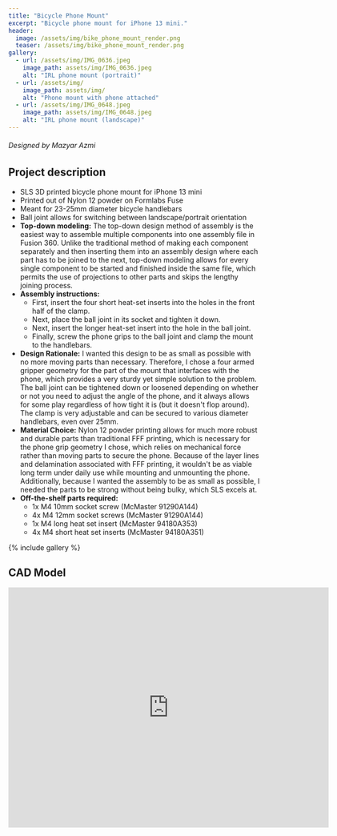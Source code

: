 ```yaml
---
title: "Bicycle Phone Mount"
excerpt: "Bicycle phone mount for iPhone 13 mini."
header:
  image: /assets/img/bike_phone_mount_render.png
  teaser: /assets/img/bike_phone_mount_render.png
gallery:
  - url: /assets/img/IMG_0636.jpeg
    image_path: assets/img/IMG_0636.jpeg
    alt: "IRL phone mount (portrait)"
  - url: /assets/img/
    image_path: assets/img/
    alt: "Phone mount with phone attached"
  - url: /assets/img/IMG_0648.jpeg
    image_path: assets/img/IMG_0648.jpeg
    alt: "IRL phone mount (landscape)"
---
```

###### Designed by Mazyar Azmi

## Project description

* SLS 3D printed bicycle phone mount for iPhone 13 mini
* Printed out of Nylon 12 powder on Formlabs Fuse
* Meant for 23-25mm diameter bicycle handlebars
* Ball joint allows for switching between landscape/portrait orientation
* **Top-down modeling:** The top-down design method of assembly is the easiest way to assemble multiple components into one assembly file in Fusion 360. Unlike the traditional method of making each component separately and then inserting them into an assembly design where each part has to be joined to the next, top-down modeling allows for every single component to be started and finished inside the same file, which permits the use of projections to other parts and skips the lengthy joining process. 
* **Assembly instructions:**
  * First, insert the four short heat-set inserts into the holes in the front half of the clamp.
  * Next, place the ball joint in its socket and tighten it down.
  * Next, insert the longer heat-set insert into the hole in the ball joint.
  * Finally, screw the phone grips to the ball joint and clamp the mount to the handlebars.
* **Design Rationale:** I wanted this design to be as small as possible with no more moving parts than necessary. Therefore, I chose a four armed gripper geometry for the part of the mount that interfaces with the phone, which provides a very sturdy yet simple solution to the problem. The ball joint can be tightened down or loosened depending on whether or not you need to adjust the angle of the phone, and it always allows for some play regardless of how tight it is (but it doesn't flop around). The clamp is very adjustable and can be secured to various diameter handlebars, even over 25mm.
* **Material Choice:** Nylon 12 powder printing allows for much more robust and durable parts than traditional FFF printing, which is necessary for the phone grip geometry I chose, which relies on mechanical force rather than moving parts to secure the phone. Because of the layer lines and delamination associated with FFF printing, it wouldn't be as viable long term under daily use while mounting and unmounting the phone. Additionally, because I wanted the assembly to be as small as possible, I needed the parts to be strong without being bulky, which SLS excels at.
* **Off-the-shelf parts required:**
  * 1x M4 10mm socket screw (McMaster 91290A144)
  * 4x M4 12mm socket screws (McMaster 91290A144)
  * 1x M4 long heat set insert (McMaster 94180A353)
  * 4x M4 short heat set inserts (McMaster 94180A351)

{% include gallery %}

## CAD Model

<iframe src="https://vanderbilt643.autodesk360.com/shares/public/SH286ddQT78850c0d8a42310f7aee96e8ebd?mode=embed" width="640" height="480" allowfullscreen="true" webkitallowfullscreen="true" mozallowfullscreen="true"  frameborder="0"></iframe>
